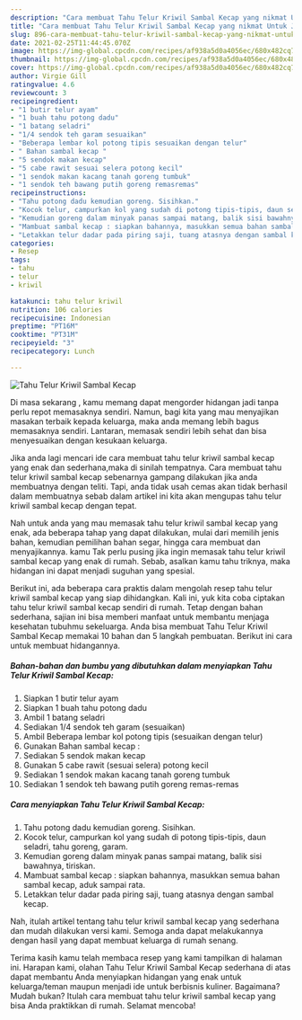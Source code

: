 ```yaml
---
description: "Cara membuat Tahu Telur Kriwil Sambal Kecap yang nikmat Untuk Jualan"
title: "Cara membuat Tahu Telur Kriwil Sambal Kecap yang nikmat Untuk Jualan"
slug: 896-cara-membuat-tahu-telur-kriwil-sambal-kecap-yang-nikmat-untuk-jualan
date: 2021-02-25T11:44:45.070Z
image: https://img-global.cpcdn.com/recipes/af938a5d0a4056ec/680x482cq70/tahu-telur-kriwil-sambal-kecap-foto-resep-utama.jpg
thumbnail: https://img-global.cpcdn.com/recipes/af938a5d0a4056ec/680x482cq70/tahu-telur-kriwil-sambal-kecap-foto-resep-utama.jpg
cover: https://img-global.cpcdn.com/recipes/af938a5d0a4056ec/680x482cq70/tahu-telur-kriwil-sambal-kecap-foto-resep-utama.jpg
author: Virgie Gill
ratingvalue: 4.6
reviewcount: 3
recipeingredient:
- "1 butir telur ayam"
- "1 buah tahu potong dadu"
- "1 batang seladri"
- "1/4 sendok teh garam sesuaikan"
- "Beberapa lembar kol potong tipis sesuaikan dengan telur"
- " Bahan sambal kecap "
- "5 sendok makan kecap"
- "5 cabe rawit sesuai selera potong kecil"
- "1 sendok makan kacang tanah goreng tumbuk"
- "1 sendok teh bawang putih goreng remasremas"
recipeinstructions:
- "Tahu potong dadu kemudian goreng. Sisihkan."
- "Kocok telur, campurkan kol yang sudah di potong tipis-tipis, daun seladri, tahu goreng, garam."
- "Kemudian goreng dalam minyak panas sampai matang, balik sisi bawahnya, tiriskan."
- "Mambuat sambal kecap : siapkan bahannya, masukkan semua bahan sambal kecap, aduk sampai rata."
- "Letakkan telur dadar pada piring saji, tuang atasnya dengan sambal kecap."
categories:
- Resep
tags:
- tahu
- telur
- kriwil

katakunci: tahu telur kriwil 
nutrition: 106 calories
recipecuisine: Indonesian
preptime: "PT16M"
cooktime: "PT31M"
recipeyield: "3"
recipecategory: Lunch

---
```



![Tahu Telur Kriwil Sambal Kecap](https://img-global.cpcdn.com/recipes/af938a5d0a4056ec/680x482cq70/tahu-telur-kriwil-sambal-kecap-foto-resep-utama.jpg)

Di masa  sekarang , kamu memang dapat mengorder hidangan jadi tanpa perlu repot memasaknya sendiri. Namun, bagi kita yang mau menyajikan masakan terbaik kepada keluarga, maka anda memang lebih bagus memasaknya sendiri. Lantaran, memasak sendiri lebih sehat dan bisa menyesuaikan dengan kesukaan keluarga.

Jika anda lagi mencari ide cara membuat tahu telur kriwil sambal kecap yang enak dan sederhana,maka di sinilah tempatnya. Cara membuat tahu telur kriwil sambal kecap  sebenarnya gampang dilakukan jika anda membuatnya dengan teliti. Tapi, anda tidak usah cemas akan tidak berhasil dalam membuatnya 
sebab dalam artikel ini kita akan mengupas tahu telur kriwil sambal kecap dengan tepat.  



Nah untuk anda yang mau memasak tahu telur kriwil sambal kecap yang enak, ada beberapa tahap yang dapat dilakukan, mulai dari memilih jenis bahan, kemudian pemilihan bahan segar, hingga cara membuat dan menyajikannya. kamu Tak perlu pusing jika ingin memasak tahu telur kriwil sambal kecap yang enak di rumah. Sebab, asalkan kamu  tahu triknya, maka hidangan ini dapat menjadi suguhan yang spesial.

Berikut ini, ada beberapa cara praktis  dalam mengolah resep tahu telur kriwil sambal kecap yang siap dihidangkan. Kali ini, yuk kita coba ciptakan tahu telur kriwil sambal kecap sendiri di rumah. Tetap dengan bahan sederhana, sajian ini bisa memberi manfaat untuk membantu menjaga kesehatan tubuhmu sekeluarga. Anda bisa membuat Tahu Telur Kriwil Sambal Kecap memakai 10 bahan dan 5 langkah pembuatan. Berikut ini cara untuk membuat hidangannya.

<!--inarticleads1-->

##### Bahan-bahan dan bumbu yang dibutuhkan dalam menyiapkan Tahu Telur Kriwil Sambal Kecap:

1. Siapkan 1 butir telur ayam
1. Siapkan 1 buah tahu potong dadu
1. Ambil 1 batang seladri
1. Sediakan 1/4 sendok teh garam (sesuaikan)
1. Ambil Beberapa lembar kol potong tipis (sesuaikan dengan telur)
1. Gunakan  Bahan sambal kecap :
1. Sediakan 5 sendok makan kecap
1. Gunakan 5 cabe rawit (sesuai selera) potong kecil
1. Sediakan 1 sendok makan kacang tanah goreng tumbuk
1. Sediakan 1 sendok teh bawang putih goreng remas-remas




<!--inarticleads2-->

##### Cara menyiapkan Tahu Telur Kriwil Sambal Kecap:

1. Tahu potong dadu kemudian goreng. Sisihkan.
1. Kocok telur, campurkan kol yang sudah di potong tipis-tipis, daun seladri, tahu goreng, garam.
1. Kemudian goreng dalam minyak panas sampai matang, balik sisi bawahnya, tiriskan.
1. Mambuat sambal kecap : siapkan bahannya, masukkan semua bahan sambal kecap, aduk sampai rata.
1. Letakkan telur dadar pada piring saji, tuang atasnya dengan sambal kecap.




Nah, itulah artikel tentang  tahu telur kriwil sambal kecap  yang sederhana dan mudah dilakukan versi kami. Semoga anda dapat melakukannya dengan hasil yang dapat membuat keluarga di rumah senang. 

Terima kasih kamu telah membaca resep yang kami tampilkan di halaman ini. Harapan kami, olahan  Tahu Telur Kriwil Sambal Kecap sederhana di atas dapat membantu Anda menyiapkan hidangan yang enak untuk keluarga/teman maupun menjadi ide untuk berbisnis kuliner. Bagaimana? Mudah bukan? Itulah cara membuat tahu telur kriwil sambal kecap yang bisa Anda praktikkan di rumah. Selamat mencoba!

